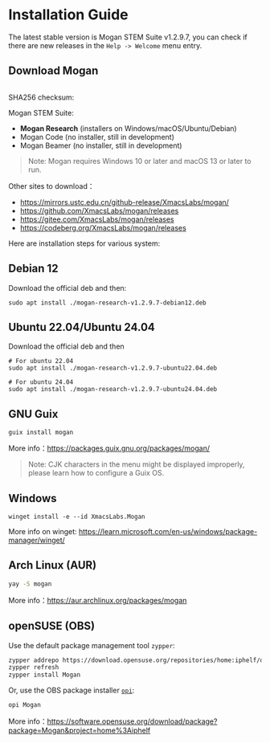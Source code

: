 # Installation Guide
The latest stable version is Mogan STEM Suite v1.2.9.7, you can check if there are new releases in the `Help -> Welcome` menu entry.

## Download Mogan

<div class="button-container">
  <EnDownloadButtonWindows />
  <EnDownloadButtonMacOS />
  <EnDownloadButtonUbuntu />
</div>

<style>
.button-container {
  display: flex;
  justify-content: center;
  gap: 20px;
}
</style>

SHA256 checksum:
<EnSHA256Button />

Mogan STEM Suite:
+ **Mogan Research** (installers on Windows/macOS/Ubuntu/Debian)
+ Mogan Code (no installer, still in development)
+ Mogan Beamer (no installer, still in development)

> Note: Mogan requires Windows 10 or later and macOS 13 or later to run.

Other sites to download：
+ https://mirrors.ustc.edu.cn/github-release/XmacsLabs/mogan/
+ https://github.com/XmacsLabs/mogan/releases
+ https://gitee.com/XmacsLabs/mogan/releases
+ https://codeberg.org/XmacsLabs/mogan/releases

Here are installation steps for various system:

## Debian 12
Download the official deb and then:
```
sudo apt install ./mogan-research-v1.2.9.7-debian12.deb
```
## Ubuntu 22.04/Ubuntu 24.04
Download the official deb and then
```
# For ubuntu 22.04
sudo apt install ./mogan-research-v1.2.9.7-ubuntu22.04.deb

# For ubuntu 24.04
sudo apt install ./mogan-research-v1.2.9.7-ubuntu24.04.deb
```

## GNU Guix
```
guix install mogan
```
More info：https://packages.guix.gnu.org/packages/mogan/

> Note: CJK characters in the menu might be displayed improperly, please learn how to configure a Guix OS.

## Windows
```
winget install -e --id XmacsLabs.Mogan
```
More info on winget: https://learn.microsoft.com/en-us/windows/package-manager/winget/

## Arch Linux (AUR)
```bash
yay -S mogan
```
More info：https://aur.archlinux.org/packages/mogan

## openSUSE (OBS)

Use the default package management tool `zypper`:

```bash
zypper addrepo https://download.opensuse.org/repositories/home:iphelf/openSUSE_Tumbleweed/home:iphelf.repo
zypper refresh
zypper install Mogan
```

Or, use the OBS package installer [`opi`](https://software.opensuse.org/package/opi):

```bash
opi Mogan
```

More info：https://software.opensuse.org/download/package?package=Mogan&project=home%3Aiphelf
